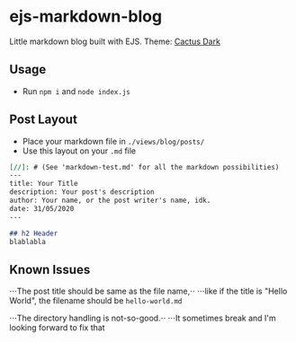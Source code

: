 # ejs-markdown-blog
Little markdown blog built with EJS. Theme: [Cactus Dark](https://probberechts.github.io/hexo-theme-cactus/)

## Usage

- Run `npm i` and `node index.js`

## Post Layout

- Place your markdown file in `./views/blog/posts/`
- Use this layout on your `.md` file

```md
[//]: # (See 'markdown-test.md' for all the markdown possibilities)
---
title: Your Title
description: Your post's description
author: Your name, or the post writer's name, idk.
date: 31/05/2020
---

## h2 Header
blablabla
```

## Known Issues
⋅⋅⋅The post title should be same as the file name,⋅⋅
⋅⋅⋅like if the title is "Hello World", the filename should be `hello-world.md`

⋅⋅⋅The directory handling is not-so-good.⋅⋅
⋅⋅⋅It sometimes break and I'm looking forward to fix that
